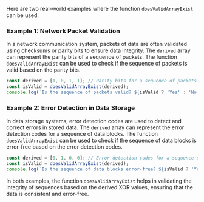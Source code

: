Here are two real-world examples where the function `doesValidArrayExist` can be used:

### Example 1: Network Packet Validation
In a network communication system, packets of data are often validated using checksums or parity bits to ensure data integrity. The `derived` array can represent the parity bits of a sequence of packets. The function `doesValidArrayExist` can be used to check if the sequence of packets is valid based on the parity bits.

```javascript
const derived = [1, 0, 1, 1]; // Parity bits for a sequence of packets
const isValid = doesValidArrayExist(derived);
console.log(`Is the sequence of packets valid? ${isValid ? 'Yes' : 'No'}`); // Output: No
```

### Example 2: Error Detection in Data Storage
In data storage systems, error detection codes are used to detect and correct errors in stored data. The `derived` array can represent the error detection codes for a sequence of data blocks. The function `doesValidArrayExist` can be used to check if the sequence of data blocks is error-free based on the error detection codes.

```javascript
const derived = [0, 1, 0, 0]; // Error detection codes for a sequence of data blocks
const isValid = doesValidArrayExist(derived);
console.log(`Is the sequence of data blocks error-free? ${isValid ? 'Yes' : 'No'}`); // Output: Yes
```

In both examples, the function `doesValidArrayExist` helps in validating the integrity of sequences based on the derived XOR values, ensuring that the data is consistent and error-free.

